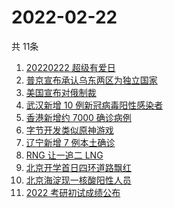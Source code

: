 # 2022-02-22
  共 11条

  <!-- BEGIN -->
  <!-- 最后更新时间:Tue Feb 22 2022 10:12:57 GMT+0000 (Coordinated Universal Time) -->
  1. [20220222 超级有爱日](https://www.zhihu.com/search?q=20220222)
1. [普京宣布承认乌东两区为独立国家](https://www.zhihu.com/search?q=俄罗斯乌克兰)
1. [美国宣布对俄制裁](https://www.zhihu.com/search?q=美国制裁俄罗斯)
1. [武汉新增 10 例新冠病毒阳性感染者](https://www.zhihu.com/search?q=武汉新增)
1. [香港新增约 7000 确诊病例](https://www.zhihu.com/search?q=香港疫情)
1. [字节开发类似原神游戏](https://www.zhihu.com/search?q=原神)
1. [辽宁新增 7 例本土确诊](https://www.zhihu.com/search?q=辽宁新增)
1. [RNG 让一追二 LNG](https://www.zhihu.com/search?q=rng)
1. [北京开学首日四环道路飘红](https://www.zhihu.com/search?q=北京开学)
1. [北京海淀现一核酸阳性人员](https://www.zhihu.com/search?q=北京海淀)
1. [2022 考研初试成绩公布](https://www.zhihu.com/search?q=考研成绩)
  <!-- END -->
  